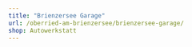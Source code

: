 ```yaml
---
title: "Brienzersee Garage"
url: /oberried-am-brienzersee/brienzersee-garage/
shop: Autowerkstatt
---
```

